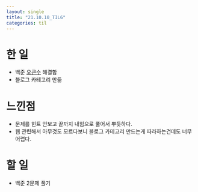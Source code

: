 ```yaml
---
layout: single
title: "21.10.10_TIL6"
categories: til
---
```


# 한 일
* 백준 [오큰수](https://www.acmicpc.net/problem/17298) 해결함
* 블로그 카테고리 만듦

# 느낀점
* 문제를 힌트 안보고 끝까지 내힘으로 풀어서 뿌듯하다.
* 웹 관련해서 아무것도 모르다보니 블로그 카테고리 만드는게 따라하는건데도 너무 어렵다.


# 할 일
* 백준 2문제 풀기
